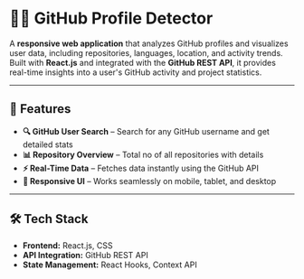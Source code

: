 # 🕵️‍♂️ GitHub Profile Detector

A **responsive web application** that analyzes GitHub profiles and visualizes user data, including repositories, languages, location, and activity trends.  
Built with **React.js** and integrated with the **GitHub REST API**, it provides real-time insights into a user's GitHub activity and project statistics.

---

## 🚀 Features

- **🔍 GitHub User Search** – Search for any GitHub username and get detailed stats
- **📊 Repository Overview** – Total no of all repositories with details
- **⚡ Real-Time Data** – Fetches data instantly using the GitHub API
- **📱 Responsive UI** – Works seamlessly on mobile, tablet, and desktop

---

## 🛠 Tech Stack

- **Frontend:** React.js, CSS
- **API Integration:** GitHub REST API
- **State Management:** React Hooks, Context API

